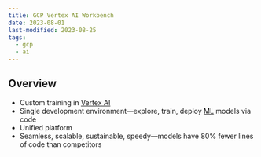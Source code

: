 ```yaml
---
title: GCP Vertex AI Workbench
date: 2023-08-01
last-modified: 2023-08-25
tags:
  - gcp
  - ai
---
```


## Overview

- Custom training in [Vertex AI](notes/moc/GCP%20Vertex%20AI.md)
- Single development environment—explore, train, deploy [ML](notes/Machine%20Learning.md) models via code
- Unified platform
- Seamless, scalable, sustainable, speedy—models have 80% fewer lines of code than competitors
